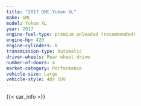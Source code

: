 ```yaml
---
title: "2017 GMC Yukon XL"
make: GMC
model: Yukon XL
year: 2017
engine-fuel-type: premium unleaded (recommended)
engine-hp: 420
engine-cylinders: 8
transmission-type: Automatic
driven-wheels: Rear wheel drive
number-of-doors: 4
market-category: Performance
vehicle-size: Large
vehicle-style: 4dr SUV
---
```


{{< car_info >}}
